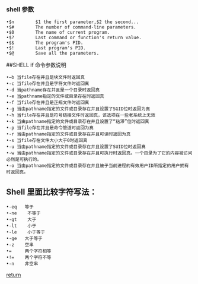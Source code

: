 ### shell 参数
    •$n        $1 the first parameter,$2 the second... 
    •$#        The number of command-line parameters. 
    •$0        The name of current program. 
    •$?        Last command or function's return value. 
    •$$        The program's PID. 
    •$!        Last program's PID. 
    •$@        Save all the parameters.

##SHELL if 命令参数说明

    •–b 当file存在并且是块文件时返回真 
    •-c 当file存在并且是字符文件时返回真 
    •-d 当pathname存在并且是一个目录时返回真 
    •-e 当pathname指定的文件或目录存在时返回真 
    •-f 当file存在并且是正规文件时返回真 
    •-g 当由pathname指定的文件或目录存在并且设置了SGID位时返回为真 
    •-h 当file存在并且是符号链接文件时返回真，该选项在一些老系统上无效 
    •-k 当由pathname指定的文件或目录存在并且设置了“粘滞”位时返回真     
    •-p 当file存在并且是命令管道时返回为真 
    •-r 当由pathname指定的文件或目录存在并且可读时返回为真 
    •-s 当file存在文件大小大于0时返回真 
    •-u 当由pathname指定的文件或目录存在并且设置了SUID位时返回真 
    •-w 当由pathname指定的文件或目录存在并且可执行时返回真。一个目录为了它的内容被访问必然是可执行的。 
    •-o 当由pathname指定的文件或目录存在并且被子当前进程的有效用户ID所指定的用户拥有时返回真。 
## Shell 里面比较字符写法：
    •-eq   等于 
    •-ne    不等于 
    •-gt    大于 
    •-lt    小于 
    •-le    小于等于 
    •-ge   大于等于 
    •-z    空串 
    •=     两个字符相等 
    •!=    两个字符不等 
    •-n    非空串

[return](README.md)